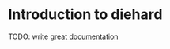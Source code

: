 # Introduction to diehard

TODO: write [great documentation](http://jacobian.org/writing/what-to-write/)
